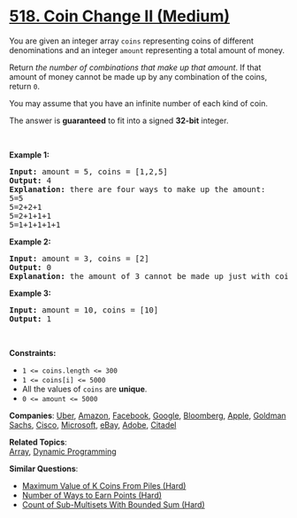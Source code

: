 # [518. Coin Change II (Medium)](https://leetcode.com/problems/coin-change-ii)

<p>You are given an integer array <code>coins</code> representing coins of different denominations and an integer <code>amount</code> representing a total amount of money.</p>

<p>Return <em>the number of combinations that make up that amount</em>. If that amount of money cannot be made up by any combination of the coins, return <code>0</code>.</p>

<p>You may assume that you have an infinite number of each kind of coin.</p>

<p>The answer is <strong>guaranteed</strong> to fit into a signed <strong>32-bit</strong> integer.</p>

<p>&nbsp;</p>
<p><strong class="example">Example 1:</strong></p>

<pre>
<strong>Input:</strong> amount = 5, coins = [1,2,5]
<strong>Output:</strong> 4
<strong>Explanation:</strong> there are four ways to make up the amount:
5=5
5=2+2+1
5=2+1+1+1
5=1+1+1+1+1
</pre>

<p><strong class="example">Example 2:</strong></p>

<pre>
<strong>Input:</strong> amount = 3, coins = [2]
<strong>Output:</strong> 0
<strong>Explanation:</strong> the amount of 3 cannot be made up just with coins of 2.
</pre>

<p><strong class="example">Example 3:</strong></p>

<pre>
<strong>Input:</strong> amount = 10, coins = [10]
<strong>Output:</strong> 1
</pre>

<p>&nbsp;</p>
<p><strong>Constraints:</strong></p>

<ul>
	<li><code>1 &lt;= coins.length &lt;= 300</code></li>
	<li><code>1 &lt;= coins[i] &lt;= 5000</code></li>
	<li>All the values of <code>coins</code> are <strong>unique</strong>.</li>
	<li><code>0 &lt;= amount &lt;= 5000</code></li>
</ul>

**Companies**:
[Uber](https://leetcode.com/company/uber), [Amazon](https://leetcode.com/company/amazon), [Facebook](https://leetcode.com/company/facebook), [Google](https://leetcode.com/company/google), [Bloomberg](https://leetcode.com/company/bloomberg), [Apple](https://leetcode.com/company/apple), [Goldman Sachs](https://leetcode.com/company/goldman-sachs), [Cisco](https://leetcode.com/company/cisco), [Microsoft](https://leetcode.com/company/microsoft), [eBay](https://leetcode.com/company/ebay), [Adobe](https://leetcode.com/company/adobe), [Citadel](https://leetcode.com/company/citadel)

**Related Topics**:  
[Array](https://leetcode.com/tag/array), [Dynamic Programming](https://leetcode.com/tag/dynamic-programming)

**Similar Questions**:

- [Maximum Value of K Coins From Piles (Hard)](https://leetcode.com/problems/maximum-value-of-k-coins-from-piles)
- [Number of Ways to Earn Points (Hard)](https://leetcode.com/problems/number-of-ways-to-earn-points)
- [Count of Sub-Multisets With Bounded Sum (Hard)](https://leetcode.com/problems/count-of-sub-multisets-with-bounded-sum)
